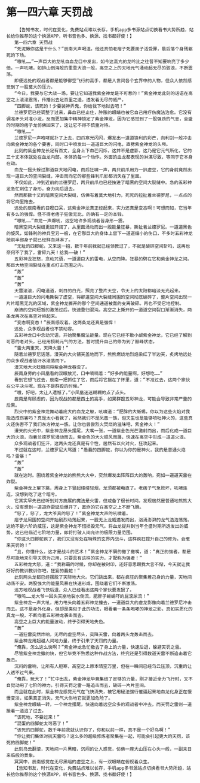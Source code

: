 # 第一四六章 天罚战
        【告知书友，时代在变化，免费站点难以长存，手机app多书源站点切换看书大势所趋，站长给你推荐的这个换源APP，听书音色多、换源、找书都好使！】
       第一四六章 天罚战
       “死泥鳅你这是干什么？”辰南大声喝道。他还真怕老痞子死要面子活受罪，最后落个身残躯死的下场。
       “嗷吼……”一声巨大的龙吼自血龙口中发出，如今这高亢的龙吟比之往昔不知要响亮了多少倍。一声吼啸，如排山倒海般的重重大浪一般，高空之上的天地元气涌动起无尽的骇浪，不断震荡。
       即便远处的观战者都是能够御空飞行的高手，都是人世间各个玄界中的人物，但众人依然感觉到了一股莫大的压力。
       “今日，我要与它大战一场，要让它知道我紫金神龙是不可惹的！”紫金神龙此刻的话语在高空之上滚滚震荡，传播出去足百里之遥，透发着无尽的威严。
       “四脚蛇，该死的！少要装神弄鬼，你给我下地狱去吧！”
       兰德罗尼已经调整了过来，鼻血已经止住，肿胀的眼睛也被它自己用疗伤魔法治愈。它没有调准矛头对准小龙，反而更加集中精神锁定了紫金神龙，因为它感觉到了一股强劲的气息，全盛的时期的痞子龙仿佛回来了，这让它不得不慎重对待。
       “嗷吼……”
       兰德罗尼一声咆哮就扑了上去，四爪寒光闪闪，爆发出一道道锋利的彩芒，向利剑一般冲击向紫金神龙的各个要害，同时口中喷发出一道道巨大的闪电，直劈紫金神龙的头颅。
       此刻的紫金神龙长足有百丈，全身上下血芒闪烁，这并不是虚影，这乃是它元气所化，它的三十丈本体就处在血龙内部，本体的每一个动作。外面的血龙都表现的淋漓尽致，等同于它本身在动。
       血龙一摇头躲过那道巨大地闪电，而后狂啸一声，两只前爪用力一扒虚空，它的身前竟然出现一道巨大的空间裂缝，冲击而向它的那些锋利爪影都消失在了里面。
       不仅如此，冲到近前的兰德罗尼，两只前爪也已经按进了暗黑的空间大裂缝中。急的五彩神龙急忙刹住了身形，奋力向后退去。
       然而那数十丈的暗黑空间大裂缝，仿佛有着莫大地引力，死死的拉扯着兰德罗尼，一点点的将它向里拖去。
       远处的辰南看的目瞪口呆，这紫金神龙真正经起来，实力还真是变态啊！可想而知，它当年有多么的强悍。怪不得老痞子狂傲无比，的确有一定的本钱。
       “嗷吼……”血龙一声爆吼，远空地许多观战者皆身形一震。
       暗黑空间大裂缝更加开阔了，从里面涌动而出一股能量狂暴，撕扯着兰德罗尼。一道道黑色的旋风，如锋利的神兵宝刃一般，在它那巨大的身体上留下一道道细小的伤口，不多时五彩神龙地前半部身子就已经鲜血淋淋了。
       “无耻的四脚蛇。又来这一招，数千年前我就已经领教过了，不就是破碎空间斩吗，这再也奈何不了我了，雷碎九天！给我——破！”
       五彩神龙狂怒，念动咒语，一道道巨大的雷电，从空而降。狂暴的劈在它和紫金神龙之间。那巨大地空间裂缝在重点打击范围之内。
       “轰”
       “轰”
       “轰”
       天雷滚滚，闪电道道，刺目的白光，照亮了整片天空，令天上的太阳都暗淡无光起来。
       一道道巨大的闪电撕裂了虚空，将那道空间大裂缝周围的空间彻底破碎了，整片空间出现一片片暗黑无光的区域，紫金神龙撕开的那个空间通道被轰的支离破碎。再也不受它地控制。
       崩溃的空间短暂的激荡过后。快速重归混沌。高空之上撕开的一道道空间裂口渐渐消失，两条龙再次在高空对峙起来。
       “变态啊变态！”辰南感叹着。这两条龙还真是强悍！
       远处，众多观战者也不禁动容。
       五彩神龙口中念动咒语，开始聚集魔法能量。现在它已经不敢小觑紫金神龙，它已经了解到可恶的老对头，已经用损耗元气的方法，暂时提升自己的修为到了巅峰状态。
       “雷火两重天，天降火雷！”
       随着兰德罗尼话落，漫天的大火铺天盖地而下，熊熊燃烧地烈焰染红了半边天，炙烤地远处的众多观战者皆汗水滚落而下。
       漫天地大火眨眼间将紫金神龙吞没了。
       辰南身旁的小凤凰看的双眼放光，口中喃喃着：“好多的能量啊，好想吃……”
       看到它想飞过去，辰南一把抓住了它，而后将它揣在了怀里，道：“不准过去，这两个家伙在公平决斗呢，现在不是群殴的时候。”
       “哦，好吧，太让人遗憾了。”小凤凰迷迷糊糊的点了点头。
       辰南是有顾虑的，因为观战的都是西土的高手，如果群殴五彩神龙，可能会导致非常严重的后果。
       烈火中的紫金神龙舞动着庞大的血龙之躯，吼啸道：“肥胖的大蜥蜴，你以为这些火焰对我能造成伤害吗？真是太小看我了，虽然我们不是凤凰一族，但天生也是能够喷吐神火的，这些真火还伤害不了我们东方神龙一族。让你也尝尝烈火焚烧的滋味吧，紫金神火！”
       漫天的火光中，紫金神龙昂头摆尾，大嘴一张，一道紫金色光芒激射而出，而后化成一道巨大的火浪，向着兰德罗尼涌动而去，紫金色的大火顺风而展，快速在高空中形成一道道火浪。
       众多观战者们狂汗，这两头龙还真是有个性，居然有以火对火，狂攻起来。
       不过就在这时，兰德罗尼大骂道：“愚蠢的四脚蛇，你以为你的是神火，我的是普通火焰吗？雷暴！”
       “轰”
       “轰”
       就在这时。围绕着紫金神龙的熊熊大火中，突然爆发出阵阵巨大的轰响，宛如一道道天雷在炸裂。
       紫金神龙上窜下跳，周身上下冒起缕缕轻烟，龙须都被电直了。老痞子气急败坏，吼啸连连，没想到吃了这个暗亏。
       它其实早先已经听到对方施展的魔法是火雷，但戒备了很长时间。发现居然是普通地熊熊大火，没有想到一道道炸雷延后爆开了，直炸的它在高空之上不断飞腾。
       “怒了，怒了，龙大爷真的怒了！”紫金神龙大声的吼啸着。
       痞子龙周围的空间开始剧烈动荡起来，一股无上龙威透发而出，汹涌澎湃的龙气浩浩荡荡。这绝不是六阶的威压，这是紫金神龙不惜损毁元气。将血龙提升到当年全盛时期所透发出的威势，这已经临近七阶地力量，即将打破人间允许的极限力量范围。
       “你这头四脚蛇疯了，我们又没有处在特殊的玄界内战斗，这样疯狂提升自己的修为。会惹来天罚的！”
       “且，你懂什么，这才是战斗的艺术！”紫金神龙不屑的撇了撇嘴，道：“真正的强者。都是尽可能地来引导天罚为己用，只要具有这样的实力，才配称为强者！”
       五彩神龙大怒，道：“我称霸的时候，你却在被封印，还好意思跟我大言不惭，今天就让我好好的教训教训你吧，狂妄的蠢蛇！”
       此刻两头龙都已经摆脱了天际地大火。它们跳出来，都在疯狂的聚集着己身的力量，天地间动荡不安。两股强大的能量风暴在快速形成，围绕着它们不断激荡。
       远方地观战者飞快后退，众人已经看出这两个家伙要发狠了。
       “嗷呜……龙大爷一回头天崩地裂水倒流，肥胖子蜥蜴吓的屁滚尿流！”
       紫金神龙一声大吼，用力甩头向着五彩神龙撞去，一道道巨大的虚龙影像向着兰德罗尼冲击而去。这不是身外化身。但却是类似于此的功法，眼看着一条条咆哮的神龙之影。真如实质化的真龙一般，不断向着五彩神龙袭击而去。
       高空之上巨大的能量波动，终于引得天地失色。
       “轰”
       一道狂雷突然炸响，无尽的虚空尽头，突降天雷，向着两头龙轰击而去。
       紫金神龙用超越人间地力量，终于引来了天罚的力量。
       “俺靠，怎么这么快啊？”紫金神龙急忙撤去了身上的力量，快速后退，躲避天罚之雷。
       尽管紫金神龙撤的快，但它毕竟不熟悉这种作战方法，终究还是引得数道天雷不断追击着它轰击。
       沉闷的雷响，让所有人胆寒，高空之上原本晴空万里，但在一瞬间已经乌云压顶，沉重的让人透不过气来。
       “俺靠，玩大了！”忙中出乱，紫金神龙毕竟集结了足够的力量，刚才接近全力飞行时，又不自觉动用了七阶的神力。引得天罚之雷一路追击而去，破碎一片片空间。
       而且就在此时，紫金神龙感觉元气在飞快流失，被它用秘法强行催逼起来地血龙化身正在慢慢变淡，如果真正消失，元气大伤地它就更加危险了。
       紫金神龙眼睛一转，一个神龙摆尾，快速向着远空众多的观战者中冲去，而天罚之雷则一道接着一道追了过去。
       “该死地，不要过来！”
       “混蛋的四脚蛇太可恶了！”
       “该死的四脚蛇，数千年前我就认识你了，你和以前一样，真不是一个好鸟啊！”
       “你让我们集体对抗天雷吗？这么多的超级修炼者聚集在一起，可能会引起更大的天罚，该死的四脚蛇！”
       此刻乌云翻滚，天地间一片黑暗，沉闷的让人感觉，仿佛一座大山压在心头一般，一副末日来临般的景象。
       冥冥中，辰南感觉在无尽黑暗的虚空之上，有一双眼睛在俯视着众生。
       【告知书友，时代在变化，免费站点难以长存，手机app多书源站点切换看书大势所趋，站长给你推荐的这个换源APP，听书音色多、换源、找书都好使！】